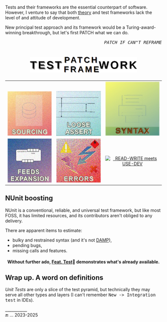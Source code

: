 Tests and their frameworks are the essential counterpart of software. However, I venture to say that both [theory](https://github.com/Kyriosity/read-write/tree/main/README%2B/software/tests/README%2B/theory) and 
test frameworks lack the level of and attitude of development.

New principal test approach and its framework would be a Turing-award-winning breakthrough, but let's first PATCH what we can do.

<div align="right"><samp><i>PATCH IF CAN"T REFRAME</i></samp></div>

<h1 align="center"><picture><img alt="&nbsp; PATCH/FRAME WORK" src="../_rsc/img/labels/TestPatchFrameWork_h50px.png" /></picture></h1>

<table align="center"><tr align="center" valign="bottom">
<td><!--                                                                                                     S O U R C I N G    --!>
  <a href=""><img alt="&nbsp; SOURCING" src="../_rsc/img/_nav/tiles/test/sourcing_art.jpg" /></a><br />
</td>
<td><!--                                                                                                 L O O S E   A S S E R T    --!>
  <a href="README+/tests-loose_assert.md"><img alt="&nbsp; LOOSE ASERT" src="../_rsc/img/_nav/tiles/test/assert_art.jpg" /></a>
</td>
<td><!--                                                                                                      S Y N T A X    --!>
  <a href="README+/tests-better_syntax.md"><img alt="&nbsp; SYNTAX" src="../_rsc/img/_nav/tiles/test/syntax_art.jpg" /></a>
</td>
</tr><tr></tr><tr align="center">
<td><!--                                                                                                     F E E D   C U T S    --!>
  <a href="README+/prog_tests-cut_feeds.md"><img alt="&nbsp; FEEDS" src="../_rsc/img/_nav/tiles/test/feeds-ext_art.jpg" /></a>
</td>
<td><!--                                                                                                     E R R O R S    --!>
    <a href="README+/tests-loose_assert.md"><img alt="&nbsp; ERRORS" src="../_rsc/img/_nav/tiles/test/errors_art.jpg" /></a>
</td>
<td><!--                                                                                                     R E A D - W R I T E    --!>
  <a href="https://github.com/Kyriosity/read-write/blob/main/README+/software/tests/asQA/"><img alt="&nbsp; READ-WRITE meets USE-DEV" width="200px" src="https://github.com/Kyriosity/read-write/blob/main/README%2B/_rsc/_img/_nav/read-write_use-dev.png" /></a>
</td>
</tr></table>

## NUnit boosting

NUnit is a conventional, reliable, and universal test framework, but like most FOSS, it has limited resources, and its contributors aren't obliged to any delivery.

There are apparent items to estimate:

+ bulky and restrained syntax (and it's not [DAMP](https://github.com/Kyriosity/read-write/blob/main/README+/software/tests/asQA/README+/tests-damp_vs_dry.md)),
+ pending bugs,
+ missing calls and features.

<h4 align="center">Without further ado, <a href="../../src/TuttiFrutti/FeatTest/">Feat. Test</a>🧪 demonstrates what's already available.</h4>


## Wrap up. A word on definitions

_Unit Tests_ are only a slice of the test pyramid, but technically they may serve all other types and layers (I can't remember <kbd>New -> Integration test</kbd> in IDEs).

\___________\
🔚 ... 2023-2025
